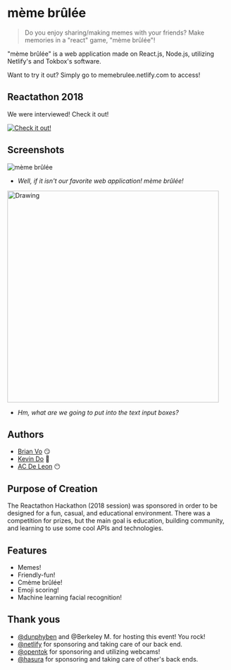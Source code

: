 # mème brûlée
>Do you enjoy sharing/making memes with your friends? Make memories in a "react" game, "mème brûlée"!

"mème brûlée" is a web application made on React.js, Node.js, utilizing Netlify's and Tokbox's software.

Want to try it out? Simply go to memebrulee.netlify.com to access!

## Reactathon 2018
We were interviewed! Check it out!

[![Check it out!](https://img.youtube.com/vi/MJlubZQ1uTo/hqdefault.jpg)](https://www.youtube.com/watch?v=MJlubZQ1uTo)  

## Screenshots

![mème brûlée](https://i.imgur.com/Eck1Fzf.gif)
- <i>Well, if it isn't our favorite web application! mème brûlée!</i>

<img src="https://i.imgur.com/0Sb6Q1Z.png" alt="Drawing" style="width: 480px;"/>

- <i>Hm, what are we going to put into the text input boxes?</i>


## Authors
- [Brian Vo](http://github.com/bryevo) 😏
- [Kevin Do](http://github.com/Kevin-Do) 🤔
- [AC De Leon](http://github.com/acfromspace) 😶

## Purpose of Creation
The Reactathon Hackathon (2018 session) was sponsored in order to be designed for a fun, casual, and educational environment. There was a competition for prizes, but the main goal is education, building community, and learning to use some cool APIs and technologies.

## Features
- Memes!
- Friendly-fun!
- Cmème brûlée!
- Emoji scoring!
- Machine learning facial recognition!

## Thank yous

- [@dunphyben](https://github.com/dunphyben) and @Berkeley M. for hosting this event! You rock!
- [@netlify](https://github.com/netlify) for sponsoring and taking care of our back end.
- [@opentok](https://github.com/opentok) for sponsoring and utilizing webcams!
- [@hasura](https://github.com/hasura) for sponsoring and taking care of other's back ends.
